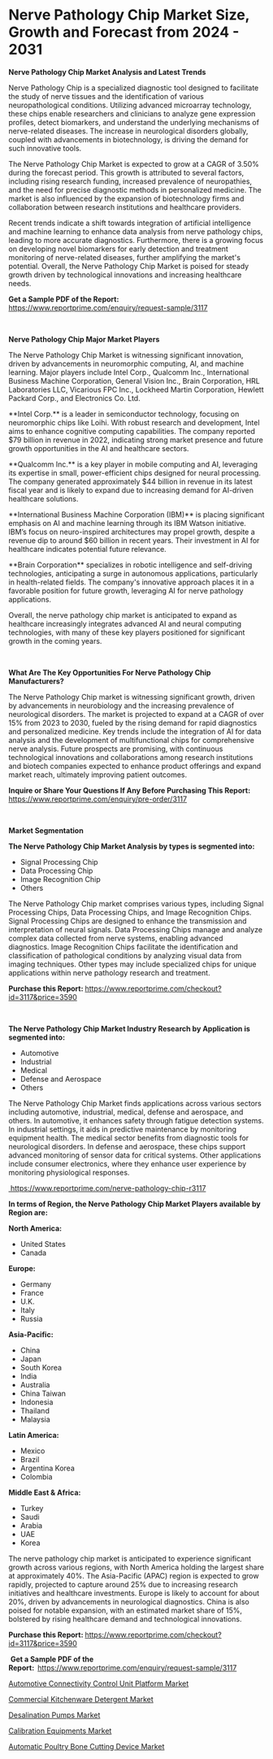 <p><h1>Nerve Pathology Chip Market Size, Growth and Forecast from 2024 - 2031</h1></p><p><strong>Nerve Pathology Chip Market Analysis and Latest Trends</strong></p>
<p><p>Nerve Pathology Chip is a specialized diagnostic tool designed to facilitate the study of nerve tissues and the identification of various neuropathological conditions. Utilizing advanced microarray technology, these chips enable researchers and clinicians to analyze gene expression profiles, detect biomarkers, and understand the underlying mechanisms of nerve-related diseases. The increase in neurological disorders globally, coupled with advancements in biotechnology, is driving the demand for such innovative tools.</p><p>The Nerve Pathology Chip Market is expected to grow at a CAGR of 3.50% during the forecast period. This growth is attributed to several factors, including rising research funding, increased prevalence of neuropathies, and the need for precise diagnostic methods in personalized medicine. The market is also influenced by the expansion of biotechnology firms and collaboration between research institutions and healthcare providers.</p><p>Recent trends indicate a shift towards integration of artificial intelligence and machine learning to enhance data analysis from nerve pathology chips, leading to more accurate diagnostics. Furthermore, there is a growing focus on developing novel biomarkers for early detection and treatment monitoring of nerve-related diseases, further amplifying the market's potential. Overall, the Nerve Pathology Chip Market is poised for steady growth driven by technological innovations and increasing healthcare needs.</p></p>
<p><strong>Get a Sample PDF of the Report:&nbsp;</strong> <a href="https://www.reportprime.com/enquiry/request-sample/3117">https://www.reportprime.com/enquiry/request-sample/3117</a></p>
<p>&nbsp;</p>
<p><strong>Nerve Pathology Chip Major Market Players</strong></p>
<p><p>The Nerve Pathology Chip Market is witnessing significant innovation, driven by advancements in neuromorphic computing, AI, and machine learning. Major players include Intel Corp., Qualcomm Inc., International Business Machine Corporation, General Vision Inc., Brain Corporation, HRL Laboratories LLC, Vicarious FPC Inc., Lockheed Martin Corporation, Hewlett Packard Corp., and Electronics Co. Ltd.</p><p>**Intel Corp.** is a leader in semiconductor technology, focusing on neuromorphic chips like Loihi. With robust research and development, Intel aims to enhance cognitive computing capabilities. The company reported $79 billion in revenue in 2022, indicating strong market presence and future growth opportunities in the AI and healthcare sectors.</p><p>**Qualcomm Inc.** is a key player in mobile computing and AI, leveraging its expertise in small, power-efficient chips designed for neural processing. The company generated approximately $44 billion in revenue in its latest fiscal year and is likely to expand due to increasing demand for AI-driven healthcare solutions.</p><p>**International Business Machine Corporation (IBM)** is placing significant emphasis on AI and machine learning through its IBM Watson initiative. IBM’s focus on neuro-inspired architectures may propel growth, despite a revenue dip to around $60 billion in recent years. Their investment in AI for healthcare indicates potential future relevance.</p><p>**Brain Corporation** specializes in robotic intelligence and self-driving technologies, anticipating a surge in autonomous applications, particularly in health-related fields. The company's innovative approach places it in a favorable position for future growth, leveraging AI for nerve pathology applications.</p><p>Overall, the nerve pathology chip market is anticipated to expand as healthcare increasingly integrates advanced AI and neural computing technologies, with many of these key players positioned for significant growth in the coming years.</p></p>
<p>&nbsp;</p>
<p><strong>What Are The Key Opportunities For Nerve Pathology Chip Manufacturers?</strong></p>
<p><p>The Nerve Pathology Chip market is witnessing significant growth, driven by advancements in neurobiology and the increasing prevalence of neurological disorders. The market is projected to expand at a CAGR of over 15% from 2023 to 2030, fueled by the rising demand for rapid diagnostics and personalized medicine. Key trends include the integration of AI for data analysis and the development of multifunctional chips for comprehensive nerve analysis. Future prospects are promising, with continuous technological innovations and collaborations among research institutions and biotech companies expected to enhance product offerings and expand market reach, ultimately improving patient outcomes.</p></p>
<p><strong>Inquire or Share Your Questions If Any Before Purchasing This Report:</strong> <a href="https://www.reportprime.com/enquiry/pre-order/3117">https://www.reportprime.com/enquiry/pre-order/3117</a></p>
<p>&nbsp;</p>
<p><strong>Market Segmentation</strong></p>
<p><strong>The Nerve Pathology Chip Market Analysis by types is segmented into:</strong></p>
<p><ul><li>Signal Processing Chip</li><li>Data Processing Chip</li><li>Image Recognition Chip</li><li>Others</li></ul></p>
<p><p>The Nerve Pathology Chip market comprises various types, including Signal Processing Chips, Data Processing Chips, and Image Recognition Chips. Signal Processing Chips are designed to enhance the transmission and interpretation of neural signals. Data Processing Chips manage and analyze complex data collected from nerve systems, enabling advanced diagnostics. Image Recognition Chips facilitate the identification and classification of pathological conditions by analyzing visual data from imaging techniques. Other types may include specialized chips for unique applications within nerve pathology research and treatment.</p></p>
<p><strong>Purchase this Report:&nbsp;</strong><a href="https://www.reportprime.com/checkout?id=3117&price=3590">https://www.reportprime.com/checkout?id=3117&price=3590</a></p>
<p>&nbsp;</p>
<p><strong>The Nerve Pathology Chip Market Industry Research by Application is segmented into:</strong></p>
<p><ul><li>Automotive</li><li>Industrial</li><li>Medical</li><li>Defense and Aerospace</li><li>Others</li></ul></p>
<p><p>The Nerve Pathology Chip Market finds applications across various sectors including automotive, industrial, medical, defense and aerospace, and others. In automotive, it enhances safety through fatigue detection systems. In industrial settings, it aids in predictive maintenance by monitoring equipment health. The medical sector benefits from diagnostic tools for neurological disorders. In defense and aerospace, these chips support advanced monitoring of sensor data for critical systems. Other applications include consumer electronics, where they enhance user experience by monitoring physiological responses.</p></p>
<p><a href="https://www.reportprime.com/nerve-pathology-chip-r3117">&nbsp;https://www.reportprime.com/nerve-pathology-chip-r3117</a></p>
<p><strong>In terms of Region, the Nerve Pathology Chip Market Players available by Region are:</strong></p>
<p>
    <p> <strong> North America: </strong>
        <ul>
            <li>United States</li>
            <li>Canada</li>
        </ul>
        </p> 
    <p> <strong> Europe: </strong>
        <ul>
            <li>Germany</li>
            <li>France</li>
            <li>U.K.</li>
            <li>Italy</li>
            <li>Russia</li>
        </ul>
        </p> 
    <p> <strong> Asia-Pacific: </strong>
        <ul>
            <li>China</li>
            <li>Japan</li>
            <li>South Korea</li>
            <li>India</li>
            <li>Australia</li>
            <li>China Taiwan</li>
            <li>Indonesia</li>
            <li>Thailand</li>
            <li>Malaysia</li>
        </ul>
        </p> 
    <p> <strong> Latin America: </strong>
        <ul>
            <li>Mexico</li>
            <li>Brazil</li>
            <li>Argentina Korea</li>
            <li>Colombia</li>
        </ul>
        </p> 
    <p> <strong> Middle East & Africa: </strong>
        <ul>
            <li>Turkey</li>
            <li>Saudi</li>
            <li>Arabia</li>
            <li>UAE</li>
            <li>Korea</li>
        </ul>
    </p>
    </p>
<p><p>The nerve pathology chip market is anticipated to experience significant growth across various regions, with North America holding the largest share at approximately 40%. The Asia-Pacific (APAC) region is expected to grow rapidly, projected to capture around 25% due to increasing research initiatives and healthcare investments. Europe is likely to account for about 20%, driven by advancements in neurological diagnostics. China is also poised for notable expansion, with an estimated market share of 15%, bolstered by rising healthcare demand and technological innovations.</p></p>
<p><strong>Purchase this Report: </strong><a href="https://www.reportprime.com/checkout?id=3117&price=3590">https://www.reportprime.com/checkout?id=3117&price=3590</a></p>
<p>&nbsp;<strong>Get a Sample PDF of the Report:&nbsp;&nbsp;</strong><a href="https://www.reportprime.com/enquiry/request-sample/3117">https://www.reportprime.com/enquiry/request-sample/3117</a></p>
<p><strong></strong></p>
<p><p><a href="https://github.com/Krish2023na/Market-Research-Report-List-6/blob/main/automotive-connectivity-control-unit-platform-market.md">Automotive Connectivity Control Unit Platform Market</a></p><p><a href="https://issuu.com/reportprime-2/docs/commercial-kitchenware-detergent-ma_909e651161ca23">Commercial Kitchenware Detergent Market</a></p><p><a href="https://www.linkedin.com/pulse/global-desalination-pumps-market-trends-forecasts-strategic-analysis-gbdtf?trackingId=TE0aVVbLQxaD1Nk%2FUAdA7g%3D%3D">Desalination Pumps Market</a></p><p><a href="https://www.linkedin.com/pulse/global-calibration-equipments-market-trends-forecasts-strategic-lh8bf?trackingId=26nNbvnYRzqusGugW0DgIQ%3D%3D">Calibration Equipments Market</a></p><p><a href="https://issuu.com/reportprime-2/docs/automatic-poultry-bone-cutting-devi_434c53ec08a1c5">Automatic Poultry Bone Cutting Device Market</a></p></p>
